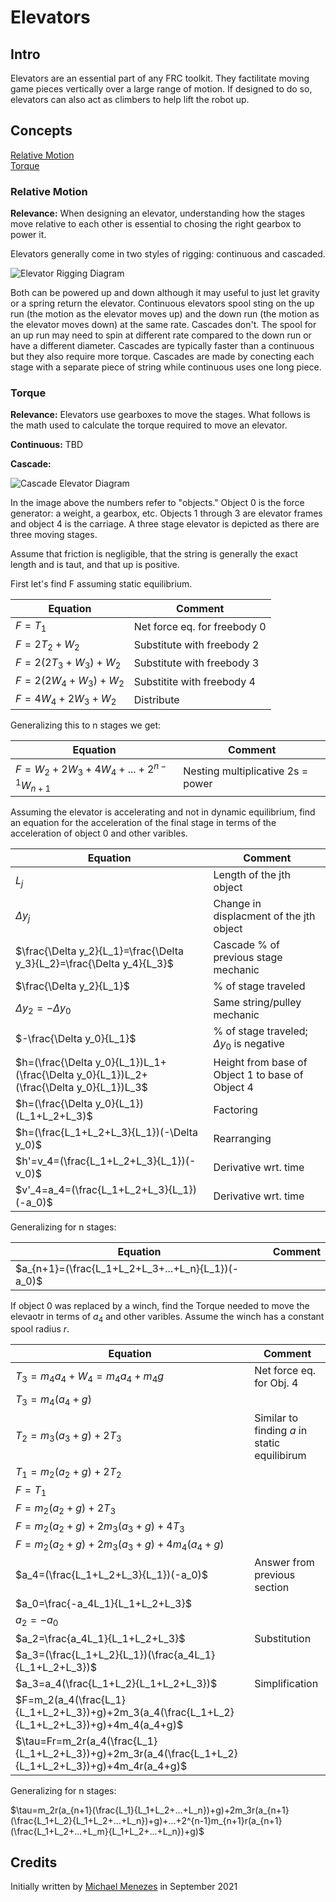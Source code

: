 # Elevators

## Intro

Elevators are an essential part of any FRC toolkit. They factilitate moving game pieces vertically over a large range of motion. If designed to do so, elevators can also act as climbers to help lift the robot up.

## Concepts

[Relative Motion](#relative-motion)\
[Torque](#torque)

### Relative Motion

**Relevance:** When designing an elevator, understanding how the stages move relative to each other is essential to chosing the right gearbox to power it.

Elevators generally come in two styles of rigging: continuous and cascaded.

![Elevator Rigging Diagram](/static/imgs/CAD/ElevatorRiggingDiagram.jpg)

Both can be powered up and down although it may useful to just let gravity or a spring return the elevator. Continuous elevators spool sting on the up run (the motion as the elevator moves up) and the down run (the motion as the elevator moves down) at the same rate. Cascades don't. The spool for an up run may need to spin at different rate compared to the down run or have a different diameter. Cascades are typically faster than a continuous but they also require more torque. Cascades are made by conecting each stage with a separate piece of string while continuous uses one long piece.

### Torque

**Relevance:** Elevators use gearboxes to move the stages. What follows is the math used to calculate the torque required to move an elevator.

**Continuous:** TBD

**Cascade:**

![Cascade Elevator Diagram](/static/imgs/CAD/CascadeElevatorDiagram.png)

In the image above the numbers refer to "objects." Object 0 is the force generator: a weight, a gearbox, etc. Objects 1 through 3 are elevator frames and object 4 is the carriage. A three stage elevator is depicted as there are three moving stages.

Assume that friction is negligible, that the string is generally the exact length and is taut, and that up is positive.

First let's find F assuming static equilibrium.

| Equation            | Comment                      |
| ------------------- | ---------------------------- |
| $F=T_1$             | Net force eq. for freebody 0 |
| $F=2T_2+W_2$        | Substitute with freebody 2   |
| $F=2(2T_3+W_3)+W_2$ | Substitute with freebody 3   |
| $F=2(2W_4+W_3)+W_2$ | Substitite with freebody 4   |
| $F=4W_4+2W_3+W_2$   | Distribute                   |

Generalizing this to n stages we get:

| Equation                             | Comment                           |
| ------------------------------------ | --------------------------------- |
| $F=W_2+2W_3+4W_4+...+2^{n-1}W_{n+1}$ | Nesting multiplicative 2s = power |

Assuming the elevator is accelerating and not in dynamic equilibrium, find an equation for the acceleration of the final stage in terms of the acceleration of object 0 and other varibles.

| Equation                                                                                | Comment                                          |
| --------------------------------------------------------------------------------------- | ------------------------------------------------ |
| $L_j$                                                                                   | Length of the jth object                         |
| $\Delta y_j$                                                                            | Change in displacment of the jth object          |
| $\frac{\Delta y_2}{L_1}=\frac{\Delta y_3}{L_2}=\frac{\Delta y_4}{L_3}$                  | Cascade % of previous stage mechanic             |
| $\frac{\Delta y_2}{L_1}$                                                                | % of stage traveled                              |
| $\Delta y_2 = -\Delta y_0$                                                              | Same string/pulley mechanic                      |
| $-\frac{\Delta y_0}{L_1}$                                                               | % of stage traveled; $\Delta y_0$ is negative    |
| $h=(\frac{\Delta y_0}{L_1})L_1+(\frac{\Delta y_0}{L_1})L_2+(\frac{\Delta y_0}{L_1})L_3$ | Height from base of Object 1 to base of Object 4 |
| $h=(\frac{\Delta y_0}{L_1})(L_1+L_2+L_3)$                                               | Factoring                                        |
| $h=(\frac{L_1+L_2+L_3}{L_1})(-\Delta y_0)$                                              | Rearranging                                      |
| $h'=v_4=(\frac{L_1+L_2+L_3}{L_1})(-v_0)$                                                | Derivative wrt. time                             |
| $v'_4=a_4=(\frac{L_1+L_2+L_3}{L_1})(-a_0)$                                              | Derivative wrt. time                             |

Generalizing for n stages:

| Equation                                          | Comment |
| ------------------------------------------------- | ------- |
| $a_{n+1}=(\frac{L_1+L_2+L_3+...+L_n}{L_1})(-a_0)$ |         |

If object 0 was replaced by a winch, find the Torque needed to move the elevaotr in terms of $a_4$ and other varibles. Assume the winch has a constant spool radius $r$.

| Equation                                                                                              | Comment                                      |
| ----------------------------------------------------------------------------------------------------- | -------------------------------------------- |
| $T_3=m_4a_4+W_4=m_4a_4+m_4g$                                                                          | Net force eq. for Obj. 4                     |
| $T_3=m_4(a_4+g)$                                                                                      |                                              |
| $T_2=m_3(a_3+g)+2T_3$                                                                                 | Similar to finding $a$ in static equilibirum |
| $T_1=m_2(a_2+g)+2T_2$                                                                                 |                                              |
| $F=T_1$                                                                                               |                                              |
| $F=m_2(a_2+g)+2T_3$                                                                                   |                                              |
| $F=m_2(a_2+g)+2m_3(a_3+g)+4T_3$                                                                       |                                              |
| $F=m_2(a_2+g)+2m_3(a_3+g)+4m_4(a_4+g)$                                                                |                                              |
| $a_4=(\frac{L_1+L_2+L_3}{L_1})(-a_0)$                                                                 | Answer from previous section                 |
| $a_0=\frac{-a_4L_1}{L_1+L_2+L_3}$                                                                     |                                              |
| $a_2=-a_0$                                                                                            |                                              |
| $a_2=\frac{a_4L_1}{L_1+L_2+L_3}$                                                                      | Substitution                                 |
| $a_3=(\frac{L_1+L_2}{L_1})(\frac{a_4L_1}{L_1+L_2+L_3})$                                               |                                              |
| $a_3=a_4(\frac{L_1+L_2}{L_1+L_2+L_3})$                                                                | Simplification                               |
| $F=m_2(a_4(\frac{L_1}{L_1+L_2+L_3})+g)+2m_3(a_4(\frac{L_1+L_2}{L_1+L_2+L_3})+g)+4m_4(a_4+g)$          |                                              |
| $\tau=Fr=m_2r(a_4(\frac{L_1}{L_1+L_2+L_3})+g)+2m_3r(a_4(\frac{L_1+L_2}{L_1+L_2+L_3})+g)+4m_4r(a_4+g)$ |                                              |

Generalizing for n stages:

$\tau=m_2r(a_{n+1}(\frac{L_1}{L_1+L_2+...+L_n})+g)+2m_3r(a_{n+1}(\frac{L_1+L_2}{L_1+L_2+...+L_n})+g)+...+2^{n-1}m_{n+1}r(a_{n+1}(\frac{L_1+L_2+...+L_m}{L_1+L_2+...+L_n})+g)$

## Credits

Initially written by [Michael Menezes](https://github.com/Menezmic21/) in September 2021
